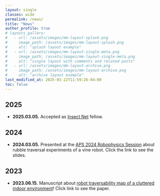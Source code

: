 ```yaml
---
layout: single
classes: wide
permalink: /news/
title: "News"
author_profile: true 
# layouts_gallery:
#   - url: /assets/images/mm-layout-splash.png
#     image_path: /assets/images/mm-layout-splash.png
#     alt: "splash layout example"
#   - url: /assets/images/mm-layout-single-meta.png
#     image_path: /assets/images/mm-layout-single-meta.png
#     alt: "single layout with comments and related posts"
#   - url: /assets/images/mm-layout-archive.png
#     image_path: /assets/images/mm-layout-archive.png
#     alt: "archive layout example"
last_modified_at: 2025-03-22T11:59:26-04:00
toc: false
---
```



## 2025
- **2025.03.05.** Accepted as [Insect Net](https://insectnet.psu.edu/) fellow.

## 2024  
- **2024.03.05.** Presented at the [APS 2024 Robophysics Session](https://www.dropbox.com/scl/fi/ymv9hh3rme4qam8br1hq9/Zheyu_VineRobot_APS.pptx?rlkey=ziz7sb4gsxm79v3d4xux1aqba&dl=0/) about rubble traversal experiments of a vine robot. Click the link to see the slides.


## 2023
- **2023.06.15.** Manuscript about  [robot traversability map of a cluttered indoor environment](https://arxiv.org/abs/2306.08814)! Click link to see the paper.